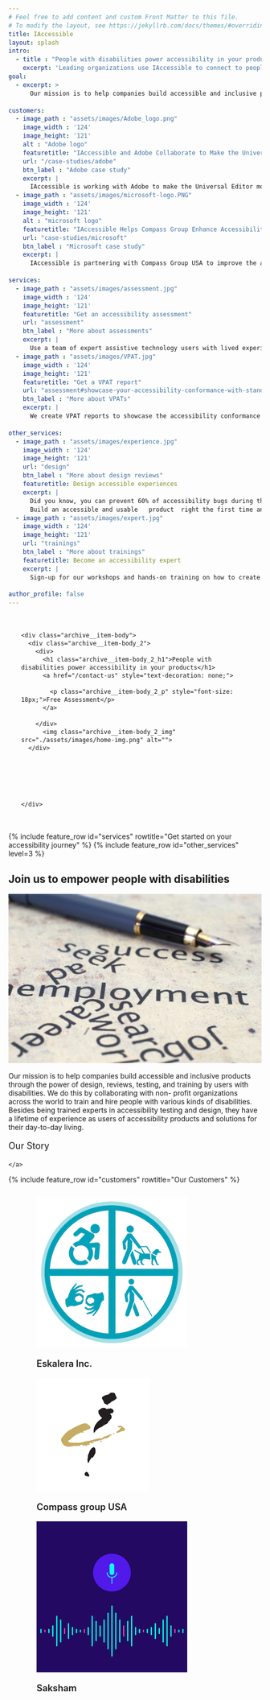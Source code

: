 ```yaml
---
# Feel free to add content and custom Front Matter to this file.
# To modify the layout, see https://jekyllrb.com/docs/themes/#overriding-theme-defaults
title: IAccessible
layout: splash
intro: 
  - title : "People with disabilities power accessibility in your products"
    excerpt: 'Leading organizations use IAccessible to connect to people with disabilities for accessibility testing, training, and design reviews.'
goal:
  - excerpt: >
      Our mission is to help companies build accessible and inclusive products through the power of design, reviews, testing, and training by users with disabilities. We do this by collaborating with non- profit organizations across the world to train and hire people with various kinds of disabilities. Besides being trained experts in accessibility testing and design, they have a lifetime of experience as users of accessibility products and solutions for their day-to-day living.

customers:
  - image_path : "assets/images/Adobe_logo.png"
    image_width : '124'
    image_height: '121'
    alt : "Adobe logo"
    featuretitle: "IAccessible and Adobe Collaborate to Make the Universal Editor More Inclusive"
    url: "/case-studies/adobe"
    btn_label : "Adobe case study"
    excerpt: |
      IAccessible is working with Adobe to make the Universal Editor more inclusive for assistive technology users by designing a more accessible and efficient Selection Tool. The goal is to create a product with input from users with disabilities at every stage of development. The project demonstrates the value of designing with people with disabilities in mind.
  - image_path : "assets/images/microsoft-logo.PNG"
    image_width : '124'
    image_height: '121'
    alt : "microsoft logo"
    featuretitle: "IAccessible Helps Compass Group Enhance Accessibility in Microsoft Cafes"
    url: "case-studies/microsoft"
    btn_label : "Microsoft case study"
    excerpt: |
      IAccessible is partnering with Compass Group USA to improve the accessibility of their innovations in Microsoft cafes and dining facilities. From vending machines to the Rammon vending car, we are helping Compass Group gather valuable feedback from real users with disabilities to ensure their innovations are ready for deployment and meet the needs of all employees.

services:
  - image_path : "assets/images/assessment.jpg"
    image_width : '124'
    image_height: '121'
    featuretitle: "Get an accessibility assessment"
    url: "assessment"
    btn_label : "More about assessments"
    excerpt: |
      Use a team of expert assistive technology users with lived experience of disabilities to assess your web and mobile applications against WCAG 2.1 & section 508 standards for compliance.
  - image_path : "assets/images/VPAT.jpg"
    image_width : '124'
    image_height: '121'
    featuretitle: "Get a VPAT report"
    url: "assessment#showcase-your-accessibility-conformance-with-standardized-reports"
    btn_label : "More about VPATs"
    excerpt: |
      We create VPAT reports to showcase the accessibility conformance of your application . Our VPAT reports provide results against Section 508, WCAG 2.1, and EN 341 549 European standard. 

other_services:
  - image_path : "assets/images/experience.jpg"
    image_width : '124'
    image_height: '121'
    url: "design"
    btn_label : "More about design reviews"
    featuretitle: Design accessible experiences
    excerpt: |
      Did you know, you can prevent 60% of accessibility bugs during the design of your applications?  
      Build an accessible and usable   product  right the first time and save costly bug fixes later.
  - image_path : "assets/images/expert.jpg"
    image_width : '124'
    image_height: '121'
    url: "trainings"
    btn_label : "More about trainings"
    featuretitle: Become an accessibility expert
    excerpt: |
      Sign-up for our workshops and hands-on training on how to create accessible web and mobile applications. We customize them to your specific needs and meet the learners where they are.

author_profile: false
---
```


    
<div style="padding: 20px 5%;">
  <div class="archive__item">
    

    <div class="archive__item-body">
      <div class="archive__item-body_2">
        <div>
          <h1 class="archive__item-body_2_h1">People with disabilities power accessibility in your products</h1>
          <a href="/contact-us" style="text-decoration: none;">

            <p class="archive__item-body_2_p" style="font-size: 18px;">Free Assessment</p>
          </a>
         
        </div>
          <img class="archive__item-body_2_img" src="./assets/images/home-img.png" alt="">
      </div>
        

    
      

      
    </div>
  </div>
</div>



<div id="main" role="main">
  <!-- <h2 class="archive__item-body_8_h1">Get started on your accessibility journey</h2>
  <article class="splash" itemscope itemtype="https://schema.org/CreativeWork">
    <meta itemprop="headline" content="IAccessible">
    <meta itemprop="description" content="People with disabilities power accessibility in your products">
    
    

    <section class="page__content" itemprop="text">


<div class="feature__wrapper" style="margin-top: 60px;">

  
    <div class="feature__item">
      <div class="archive__item">
        
          <div class="archive__item-teaser">
            <img src="/assets/images/assessment.jpg" alt="" width="124" height="121" />
            
          </div>
        

        <div class="archive__item-body">
          
            <h3 class="archive__item-title">Get an accessibility assessment</h3>
          

          
            <div class="archive__item-excerpt">
              <p>Use a team of expert assistive technology users with lived experience of disabilities to assess your web and mobile applications against WCAG 2.1 &amp; section 508 standards for compliance.</p>

            </div>
          

          
            <p><a href="/assessment" class="archive__item-body_2_p" style="text-decoration: none;color: #fff;">More about assessments</a></p>
          
        </div>
      </div>
    </div>
  
    <div class="feature__item">
      <div class="archive__item">
        
          <div class="archive__item-teaser">
            <img src="/assets/images/VPAT.jpg" alt="" width="124" height="121" />
            
          </div>
        

        <div class="archive__item-body">
          
            <h3 class="archive__item-title">Get a VPAT report</h3>
          

          
            <div class="archive__item-excerpt">
              <p>We create VPAT reports to showcase the accessibility conformance of your application . Our VPAT reports provide results against Section 508, WCAG 2.1, and EN 341 549 European standard.</p>

            </div>
          

          
            <p><a href="/assessment#showcase-your-accessibility-conformance-with-standardized-reports" class="archive__item-body_2_p" style="text-decoration: none;color: #fff;">More about VPATs</a></p>
          
        </div>
      </div>
    </div>
  

</div>

<div class="feature__wrapper">

  
    <div class="feature__item">
      <div class="archive__item">
        
          <div class="archive__item-teaser">
            <img src="/assets/images/experience.jpg" alt="" width="124" height="121" />
            
          </div>
        

        <div class="archive__item-body">
          
            <h3 class="archive__item-title">Design accessible experiences</h3>
          

          
            <div class="archive__item-excerpt">
              <p>Did you know, you can prevent 60% of accessibility bugs during the design of your applications? 
Build an accessible and usable   product  right the first time and save costly bug fixes later.</p>

            </div>
          

          
            <p><a href="/design" class="archive__item-body_2_p" style="text-decoration: none;color: #fff;">More about design reviews</a></p>
          
        </div>
      </div>
    </div>
  
    <div class="feature__item">
      <div class="archive__item">
        
          <div class="archive__item-teaser">
            <img src="/assets/images/expert.jpg" alt="" width="124" height="121" />
            
          </div>
        

        <div class="archive__item-body">
          
            <h3 class="archive__item-title">Become an accessibility expert</h3>
          

          
            <div class="archive__item-excerpt">
              <p>Sign-up for our workshops and hands-on training on how to create accessible web and mobile applications. We customize them to your specific needs and meet the learners where they are.</p>

            </div>
          

          
            <p><a href="/trainings" class="archive__item-body_2_p" style="text-decoration: none;color: #fff;">More about trainings</a></p>
          
        </div>
      </div>
    </div>
  

</div>






<h2 class="archive__item-body_8_h1">Join us to empower people with disabilities</h2>
<div class="archive__item-body_8_div">
  <div> 
    <img  src="./assets/images/story.jpg" alt="" class="archive__item-body_8_div_img">
  </div>
  <div class="mrt">
    <p class="archive__item-body_8_div_p">
      Our mission is to help companies build accessible
  and inclusive products through the power of design,
  reviews, testing, and training by users with disabilities. We do this by collaborating with non- profit organizations across the world to train and hire people with various kinds of disabilities. Besides being trained experts in accessibility testing and
  design, they have a lifetime of experience as users of accessibility products and solutions for their day-to-day living.
    </p>
    <a href="/about-us" style="text-decoration: none;">
      <p class="archive__item-body_9_P" style="font-size: 18px;">Our Story</p>

    </a>
  </div>

</div>












    </section>
  </article>
--> 

{% include feature_row id="services" rowtitle="Get started on your accessibility journey" %}
{% include feature_row id="other_services" level=3 %}




<h2 class="archive__item-body_8_h1">Join us to empower people with disabilities</h2>
<div class="archive__item-body_8_div">
  <div> 
    <img  src="./assets/images/story.jpg" alt="" class="archive__item-body_8_div_img">
  </div>
  <div class="mrt">
    <p class="archive__item-body_8_div_p">
      Our mission is to help companies build accessible
  and inclusive products through the power of design,
  reviews, testing, and training by users with disabilities. We do this by collaborating with non- profit organizations across the world to train and hire people with various kinds of disabilities. Besides being trained experts in accessibility testing and
  design, they have a lifetime of experience as users of accessibility products and solutions for their day-to-day living.
    </p>
    <a href="/about-us" style="text-decoration: none;">
      <p class="archive__item-body_9_P" style="font-size: 18px;">Our Story</p>

    </a>
  </div>

</div>




{% include feature_row id="customers" rowtitle="Our Customers" %}



<!-- <h2 class="archive__item-body_10_h1">Our Customers</h2> -->
<figure class="third " style="padding: 12px 16px;" >

  <div class="archive__item-body_11_div">
    <img src="/assets/images/accessibility.png" alt="Eskalera Inc" />
    <p class="archive__item-body_11_p" style="font-size: 18px;font-weight: 600;">Eskalera Inc.</p>  
    <!-- <p class="archive__item-body_11_p" style="font-size: 18px;">Read more about our design journey with Eskalera.</p>
    <a href="/about-us" title="Eskalera Inc">
    <img src="https://meritocracy.is/blog/wp-content/uploads/2019/01/grey-down-arrow-icon-png-1.png" 
    style="width: 32px;height: 16px;display: flex;margin-left: auto;margin-right: auto;margin-top: -10px;" alt="Saksham" />  
    </a> -->
  </div>

  <div class="archive__item-body_11_div">
    <img src="/assets/images/compass-group-logo.PNG" alt="Compass Group logo" />
    <p class="archive__item-body_11_p" style="font-size: 18px;font-weight: 600;">Compass group USA</p>  
    <!-- <p class="archive__item-body_11_p" style="font-size: 18px;">Read more about our partnership with Racloop.</p>
    <a href="/about-us" title="Racloop technologies">
    <img src="https://meritocracy.is/blog/wp-content/uploads/2019/01/grey-down-arrow-icon-png-1.png" 
    style="width: 32px;height: 16px;display: flex;margin-left: auto;margin-right: auto;margin-top: -10px;" alt="Saksham" />
    </a> -->
 
  </div>
     
  <div class="archive__item-body_11_div">
    <img src="/assets/images/voice_analytics.png" alt="Saksham logo" />
    <p class="archive__item-body_11_p" style="font-size: 18px;font-weight: 600;">Saksham</p>  
    <!-- <p class="archive__item-body_11_p" style="font-size: 18px;">Read more about our accessibility journey with Saksham.</p>
    <a href="/about-us" title="Saksham">
    <img src="https://meritocracy.is/blog/wp-content/uploads/2019/01/grey-down-arrow-icon-png-1.png" 
    style="width: 32px;height: 16px;display: flex;margin-left: auto;margin-right: auto;margin-top: -10px;" alt="Saksham" />
    </a> -->


  </div>
</figure>


</div>